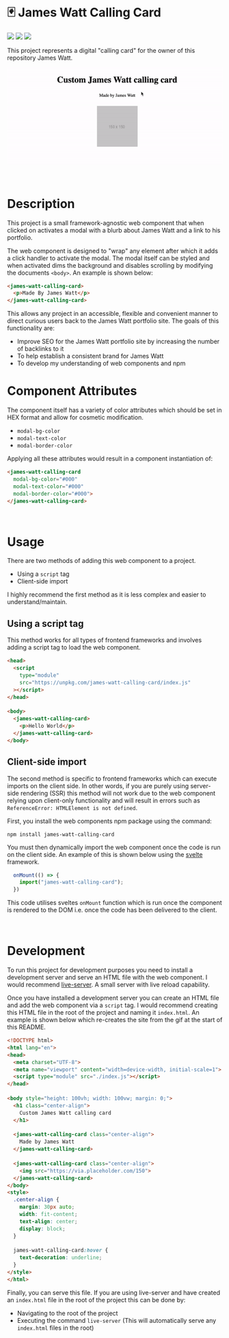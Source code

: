 # 🃏 James Watt Calling Card
![](https://img.shields.io/github/license/Hiccup246/james-watt-calling-card)
![](https://img.shields.io/github/languages/code-size/Hiccup246/james-watt-calling-card)
![](https://img.shields.io/npm/v/james-watt-calling-card)

This project represents a digital "calling card" for the owner of this repository James Watt.

![Site Gif](https://raw.githubusercontent.com/Hiccup246/james-watt-calling-card/main/src/assets/site-demo.gif)

<br>

# Description
This project is a small framework-agnostic web component that when clicked on activates a modal with a blurb about James Watt and a link to his portfolio. 

The web component is designed to "wrap" any element after which it adds a click handler to activate the modal. The modal itself can be styled and when activated dims the background and disables scrolling by modifying the documents `<body>`. An example is shown below:
```html
<james-watt-calling-card>
  <p>Made By James Watt</p>
</james-watt-calling-card>
```

This allows any project in an accessible, flexible and convenient manner to direct curious users back to the James Watt portfolio site. The goals of this functionality are:
- Improve SEO for the James Watt portfolio site by increasing the number of backlinks to it
- To help establish a consistent brand for James Watt
- To develop my understanding of web components and npm

# Component Attributes
The component itself has a variety of color attributes which should be set in HEX format and allow for cosmetic modification.
- `modal-bg-color`
- `modal-text-color`
- `modal-border-color`

Applying all these attributes would result in a component instantiation of:
```html
<james-watt-calling-card
  modal-bg-color="#000"
  modal-text-color="#000"
  modal-border-color="#000">
</james-watt-calling-card>
```

<br>

# Usage
There are two methods of adding this web component to a project.
- Using a `script` tag
- Client-side import

I highly recommend the first method as it is less complex and easier to understand/maintain.

## Using a script tag
This method works for all types of frontend frameworks and involves adding a script tag to load the web component.
```html
<head>
  <script 
    type="module" 
    src="https://unpkg.com/james-watt-calling-card/index.js"
  ></script>
</head>

<body>
  <james-watt-calling-card>
    <p>Hello World</p>
  </james-watt-calling-card>
</body>
```

## Client-side import
The second method is specific to frontend frameworks which can execute imports on the client side. In other words, if you are purely using server-side rendering (SSR) this method will not work due to the web component relying upon client-only functionality and will result in errors such as `ReferenceError: HTMLElement is not defined`.

First, you install the web components npm package using the command:
```
npm install james-watt-calling-card
```

You must then dynamically import the web component once the code is run on the client side. An example of this is shown below using the [svelte](https://svelte.dev) framework.

```javascript
  onMount(() => {
    import("james-watt-calling-card");
  })
```

This code utilises sveltes `onMount` function which is run once the component is rendered to the DOM i.e. once the code has been delivered to the client.


<br>

# Development
To run this project for development purposes you need to install a development server and serve an HTML file with the web component. I would recommend [live-server](https://github.com/tapio/live-server). A small server with live reload capability.

Once you have installed a development server you can create an HTML file and add the web component via a `script` tag. I would recommend creating this HTML file in the root of the project and naming it ```index.html```. An example is shown below which re-creates the site from the gif at the start of this README.

```html
<!DOCTYPE html>
<html lang="en">
<head>
  <meta charset="UTF-8">
  <meta name="viewport" content="width=device-width, initial-scale=1">
  <script type="module" src="./index.js"></script>
</head>

<body style="height: 100vh; width: 100vw; margin: 0;">
  <h1 class="center-align">
    Custom James Watt calling card
  </h1>

  <james-watt-calling-card class="center-align">
    Made by James Watt
  </james-watt-calling-card>

  <james-watt-calling-card class="center-align">
    <img src="https://via.placeholder.com/150">
  </james-watt-calling-card>
</body>
<style>
  .center-align {
    margin: 30px auto;
    width: fit-content;
    text-align: center;
    display: block;
  }

  james-watt-calling-card:hover {
    text-decoration: underline;
  }
</style>
</html>
```
Finally, you can serve this file. If you are using live-server and have created an ```index.html``` file in the root of the project this can be done by:
- Navigating to the root of the project
- Executing the command ```live-server``` (This will automatically serve any ```index.html``` files in the root)